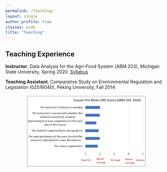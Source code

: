 ```yaml
---
permalink: /teaching/
layout: single
author_profile: true
classes: wide
title: "Teaching"
---
```


## Teaching Experience

<b>Instructor</b>, Data Analysis for the Agri-Food System (ABM 203), Michigan State University, Spring 2020. [Syllabus]("/assets/teaching/Syllabus_ABM203_Spring_2020.pdf")

<b>Teaching Assistant</b>, Comparative Study on Environmental Regulation and Legislation (02516040), Peking University, Fall 2014

<p align="center">
  <img src="/assets/teaching/Teaching_Evaluation.png" width="75%"/>
<br>
</p>
